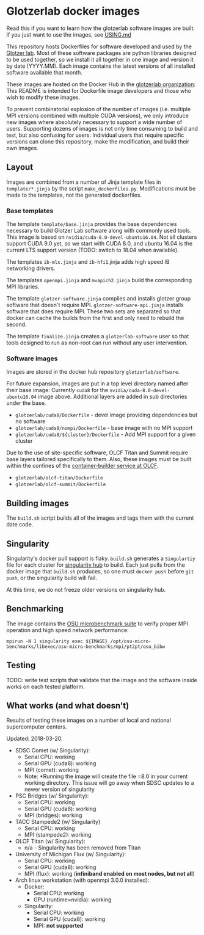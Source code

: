 # Glotzerlab docker images

Read this if you want to learn how the glotzerlab software images are built. If you just want to use the images, see [USING.md](USING.md)

This repository hosts Dockerfiles for software developed and used by the [Glotzer lab](http://glotzerlab.engin.umich.edu/home/). Most of these software packages are python libraries designed to be used together, so we install it all together in one image and version it by date (YYYY.MM). Each image contains the latest versions of all installed software available that month.

These images are hosted on the Docker Hub in the [glotzerlab organization](https://hub.docker.com/r/glotzerlab/software/): This README is intended for Dockerfile image developers and those who wish to modify these images.

To prevent combinatorial explosion of the number of images (i.e. multiple MPI versions combined with multiple CUDA versions), we only introduce new images where absolutely necessary to support a wide number of users. Supporting dozens of images is not only time consuming to build and test, but also confusing for users. Individual users that require specific versions can clone this repository, make the modification, and build their own images.

## Layout

Images are combined from a number of Jinja template files in ``template/*.jinja`` by the script ``make_dockerfiles.py``. Modifications must be made to the templates, not the generated dockerfiles.

### Base templates

The template ``template/base.jinja`` provides the base dependencies necessary to build Glotzer Lab software along with commonly used tools. This image is based on ``nvidia/cuda-8.0-devel-ubuntu16.04``. Not all clusters support CUDA 9.0 yet, so we start with CUDA 8.0, and ubuntu 16.04 is the current LTS support version (TODO: switch to 18.04 when available).

The templates ``ib-mlx.jinja`` and ``ib-hfi1``.jinja adds high speed IB networking drivers.

The templates ``openmpi.jinja`` and ``mvapich2.jinja`` build the corresponding MPI libraries.

The template ``glotzer-software.jinja`` compiles and installs glotzer group software that doesn't require MPI.
``glotzer-software-mpi.jinja`` installs software that does require MPI. These two sets are separated so that docker can
cache the builds from the first and only need to rebuild the second.

The template ``finalize.jinja`` creates a ``glotzerlab-software`` user so that tools designed to run as non-root can
run without any user intervention.

### Software images

Images are stored in the docker hub repository ``glotzerlab/software``.

For future expansion, images are put in a top level directory named after their base image: Currently ``cuda8`` for the ``nvidia/cuda-8.0-devel-ubuntu16.04`` image above. Additional layers are added in sub directories under the base.

* ``glotzerlab/cuda8/Dockerfile`` - devel image providing dependencies but no software
* ``glotzerlab/cuda8/nompi/Dockerfile`` - base image with no MPI support
* ``glotzerlab/cuda8/${cluster}/Dockerfile`` - Add MPI support for a given cluster

Due to the use of site-specific software, OLCF Titan and Summit require base layers tailored specifically to them. Also, these images must be built within the confines of the [container-builder service at OLCF](https://www.olcf.ornl.gov/container-builder/).

* ``glotzerlab/olcf-titan/Dockerfile``
* ``glotzerlab/olcf-summit/Dockerfile``

## Building images

The ``build.sh`` script builds all of the images and tags them with the current date code.

## Singularity

Singularity's docker pull support is flaky. ``build.sh`` generates a ``Singulartiy`` file for each cluster for
[singularity hub](https://www.singularity-hub.org/) to build. Each just pulls from the docker image that ``build.sh``
produces, so one must ``docker push`` before ``git push``, or the singularity build will fail.

At this time, we do not freeze older versions on singularity hub.

## Benchmarking

The image contains the [OSU microbenchmark suite](http://mvapich.cse.ohio-state.edu/benchmarks/) to verify proper MPI operation and high speed network performance:

    mpirun -N 1 singularity exec ${IMAGE} /opt/osu-micro-benchmarks/libexec/osu-micro-benchmarks/mpi/pt2pt/osu_bibw

## Testing

TODO: write test scripts that validate that the image and the software inside works on each tested platform.

## What works (and what doesn't)

Results of testing these images on a number of local and national supercomputer centers.

Updated: 2018-03-20.

* SDSC Comet (w/ Singularity):
    * Serial CPU: working
    * Serial GPU (cuda8): working
    * MPI (comet): working
    * Note: *Running the image will create the file =8.0 in your current working directory. This issue will go away when SDSC updates to a newer version of singularity
* PSC Bridges (w/ Singularity):
    * Serial CPU: working
    * Serial GPU (cuda8): working
    * MPI (bridges): working
* TACC Stampede2 (w/ Singularity)
    * Serial CPU: working
    * MPI (stampede2): working
* OLCF Titan (w/ Singularity):
    * n/a - Singularity has been removed from Titan
* University of Michigan Flux (w/ Singularity):
    * Serial CPU: working
    * Serial GPU (cuda8): working
    * MPI (flux): working (**infiniband enabled on most nodes, but not all**)
* Arch linux workstation (with openmpi 3.0.0 installed):
    * Docker:
        * Serial CPU: working
        * GPU (runtime=nvidia): working
    * Singularity:
        * Serial CPU: working
        * Serial GPU (cuda8): working
        * MPI: **not supported**
